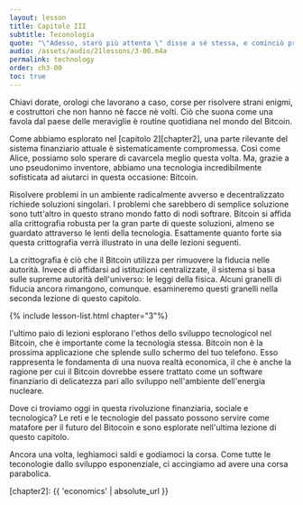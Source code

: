 ```yaml
---
layout: lesson
title: Capitolo III
subtitle: Teconologia
quote: "\"Adesso, starò più attenta \" disse a sè stessa, e cominciò prendendo la piccola chiave dorata, e aprendo la porta che immetteva nel giardino."
audio: /assets/audio/21lessons/3-00.m4a
permalink: technology
order: ch3-00
toc: true
---
```


Chiavi dorate, orologi che lavorano a caso, corse per risolvere strani enigmi, 
e costruttori che non hanno nè facce nè volti. Ciò che suona come una favola dal 
paese delle meraviglie è routine quotidiana nel mondo del Bitcoin.

Come abbiamo esplorato nel [capitolo 2][chapter2], una parte rilevante del sistema finanziario attuale 
è sistematicamente compromessa. Così come Alice, possiamo solo sperare di cavarcela meglio 
questa volta. Ma, grazie a uno pseudonimo inventore, abbiamo una 
tecnologia incredibilmente sofisticata ad aiutarci in questa occasione: Bitcoin.

Risolvere problemi in un ambiente radicalmente avverso e decentralizzato 
richiede soluzioni singolari. I problemi che sarebbero di semplice soluzione sono 
tutt'altro in questo strano mondo fatto di nodi softrare. Bitcoin si affida alla 
crittografia robusta per la gran parte di queste soluzioni, almeno se guardato 
attraverso le lenti della tecnologia. Esattamente quanto forte sia questa 
crittografia verrà illustrato in una delle lezioni seguenti.

La crittografia è ciò che il Bitcoin utilizza per rimuovere la fiducia nelle 
autorità. Invece di affidarsi ad istituzioni centralizzate, il sistema si 
basa sulle supreme autorità dell'universo: le leggi della fisica. Alcuni granelli 
di fiducia ancora rimangono, comunque. esamineremo questi granelli nella 
seconda lezione di questo capitolo.

{% include lesson-list.html chapter="3"%}

l'ultimo paio di lezioni esplorano l'ethos dello sviluppo tecnologicol nel 
Bitcoin, che è importante come la tecnologia stessa. Bitcoin non è
la prossima applicazione che splende sullo schermo del tuo telefono. Esso 
rappresenta le fondamenta di una nuova realtà economica, il che è anche la 
ragione per cui il Bitcoin dovrebbe essere trattato come un software finanziario 
di delicatezza pari allo sviluppo nell'ambiente dell'energia nucleare.

Dove ci troviamo oggi in questa rivoluzione finanziaria, sociale e tecnologica? Le reti
e le tecnologie del passato possono servire come matafore per il futuro del Bitocoin e
sono esplorate nell'ultima lezione di questo capitolo.

Ancora una volta, leghiamoci saldi e godiamoci la corsa. Come tutte le teconologie dallo sviluppo 
esponenziale, ci accingiamo ad avere una corsa parabolica.

<!-- Internal -->
[chapter2]: {{ 'economics' | absolute_url }}

<!-- Wikipedia -->
[alice]: https://en.wikipedia.org/wiki/Alice%27s_Adventures_in_Wonderland
[carroll]: https://en.wikipedia.org/wiki/Lewis_Carroll
